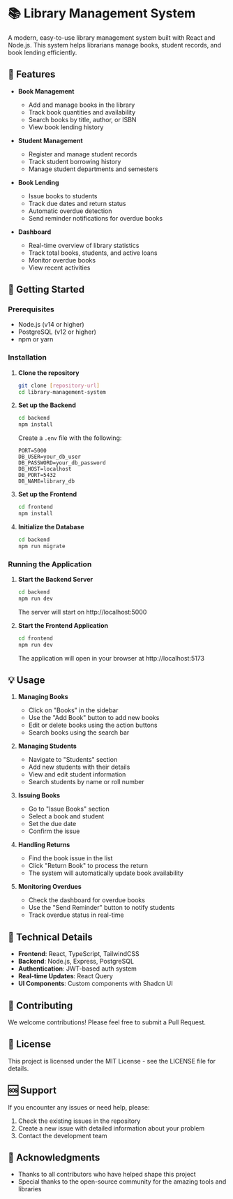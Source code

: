 # 📚 Library Management System

A modern, easy-to-use library management system built with React and Node.js. This system helps librarians manage books, student records, and book lending efficiently.

## 🌟 Features

- **Book Management**
  - Add and manage books in the library
  - Track book quantities and availability
  - Search books by title, author, or ISBN
  - View book lending history

- **Student Management**
  - Register and manage student records
  - Track student borrowing history
  - Manage student departments and semesters

- **Book Lending**
  - Issue books to students
  - Track due dates and return status
  - Automatic overdue detection
  - Send reminder notifications for overdue books

- **Dashboard**
  - Real-time overview of library statistics
  - Track total books, students, and active loans
  - Monitor overdue books
  - View recent activities

## 🚀 Getting Started

### Prerequisites
- Node.js (v14 or higher)
- PostgreSQL (v12 or higher)
- npm or yarn

### Installation

1. **Clone the repository**
   ```bash
   git clone [repository-url]
   cd library-management-system
   ```

2. **Set up the Backend**
   ```bash
   cd backend
   npm install
   ```
   Create a `.env` file with the following:
   ```env
   PORT=5000
   DB_USER=your_db_user
   DB_PASSWORD=your_db_password
   DB_HOST=localhost
   DB_PORT=5432
   DB_NAME=library_db
   ```

3. **Set up the Frontend**
   ```bash
   cd frontend
   npm install
   ```

4. **Initialize the Database**
   ```bash
   cd backend
   npm run migrate
   ```

### Running the Application

1. **Start the Backend Server**
   ```bash
   cd backend
   npm run dev
   ```
   The server will start on http://localhost:5000

2. **Start the Frontend Application**
   ```bash
   cd frontend
   npm run dev
   ```
   The application will open in your browser at http://localhost:5173

## 💡 Usage

1. **Managing Books**
   - Click on "Books" in the sidebar
   - Use the "Add Book" button to add new books
   - Edit or delete books using the action buttons
   - Search books using the search bar

2. **Managing Students**
   - Navigate to "Students" section
   - Add new students with their details
   - View and edit student information
   - Search students by name or roll number

3. **Issuing Books**
   - Go to "Issue Books" section
   - Select a book and student
   - Set the due date
   - Confirm the issue

4. **Handling Returns**
   - Find the book issue in the list
   - Click "Return Book" to process the return
   - The system will automatically update book availability

5. **Monitoring Overdues**
   - Check the dashboard for overdue books
   - Use the "Send Reminder" button to notify students
   - Track overdue status in real-time

## 🔧 Technical Details

- **Frontend**: React, TypeScript, TailwindCSS
- **Backend**: Node.js, Express, PostgreSQL
- **Authentication**: JWT-based auth system
- **Real-time Updates**: React Query
- **UI Components**: Custom components with Shadcn UI

## 🤝 Contributing

We welcome contributions! Please feel free to submit a Pull Request.

## 📝 License

This project is licensed under the MIT License - see the LICENSE file for details.

## 🆘 Support

If you encounter any issues or need help, please:
1. Check the existing issues in the repository
2. Create a new issue with detailed information about your problem
3. Contact the development team

## 🙏 Acknowledgments

- Thanks to all contributors who have helped shape this project
- Special thanks to the open-source community for the amazing tools and libraries 